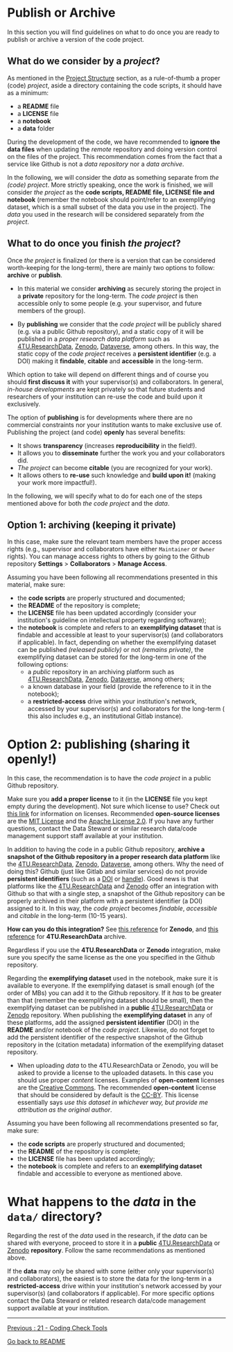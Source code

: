 # Publish or Archive

In this section you will find guidelines on what to do once you are ready to publish or archive a version of the code project.

## What do we consider by a *project*?

As mentioned in the [Project Structure](https://github.com/HeatherAn/recommended-coding-practices/blob/main/14-Project-Structure.md) section, as a rule-of-thumb a proper (code) *project*, aside a directory containing the code scripts, it should have as a minimum:  

- a **README** file  
- a **LICENSE** file  
- a **notebook**  
- a **data** folder  

During the development of the code, we have recommended to **ignore the data files** when updating the *remote* repository and doing version control on the files of the project. This recommendation comes from the fact that a service like Github is not a *data repository* nor a *data archive*. 

In the following, we will consider the *data* as something separate from *the (code) project*. More strictly speaking, once the work is finished, we will consider *the project* as the **code scripts, README file, LICENSE file and notebook** (remember the notebook should point/refer to an exemplifying dataset, which is a small subset of the data you use in the project). The *data* you used in the research will be considered separately from *the project*.


## What to do once you finish *the project*?

Once *the project* is finalized (or there is a version that can be considered worth-keeping for the long-term), there are mainly two options to follow: **archive** or **publish**.

- In this material we consider **archiving** as securely storing the project in a **private** repository for the long-term. The *code project* is then accessible only to some people (e.g. your supervisor, and future members of the group).   

- By **publishing** we consider that the *code project* will be publicly shared (e.g. via a public Github repository), and a static copy of it will be published in a *proper research data platform* such as [4TU.ResearchData](https://data.4tu.nl/), [Zenodo](https://zenodo.org/), [Dataverse](https://dataverse.org/), among others. In this way, the static copy of the *code project* receives a **persistent identifier** (e.g. a DOI) making it **findable**, **citable** and **accessible** in the long-term.  

Which option to take will depend on different things and of course you should **first discuss it** with your supervisor(s) and collaborators. In general, *in-house developments* are kept privately so that future students and researchers of your institution can re-use the code and build upon it exclusively.

The option of **publishing** is for developments where there are no commercial constraints nor your institution wants to make exclusive use of. Publishing the project (and code) **openly** has several benefits:

- It shows **transparency** (increases **reproducibility** in the field!).  
- It allows you to **disseminate** further the work you and your collaborators did.  
- *The project* can become **citable** (you are recognized for your work).    
- It allows others to **re-use** such knowledge and **build upon it!** (making your work more impactful!).  

In the following, we will specify what to do for each one of the steps mentioned above for both *the code project* and the *data*.

## Option 1: archiving (keeping it private)

In this case, make sure the relevant team members have the proper access rights (e.g., supervisor and collaborators have either `Maintainer` or `Owner` rights). You can manage access rights to others by going to the Github repository **Settings** > **Collaborators** > **Manage Access**.

Assuming you have been following all recommendations presented in this material, make sure:  

- the **code scripts** are properly structured and documented;  
- the **README** of the repository is complete;
- the **LICENSE** file has been updated accordingly (consider your institution's guideline on intellectual property regarding software);  
- the **notebook** is complete and refers to an **exemplifying dataset** that is findable and accessible at least to your supervisor(s) (and collaborators if applicable). In fact, depending on whether the exemplifying dataset can be published *(released publicly)* or not *(remains private)*, the exemplifying dataset can be stored for the long-term in one of the following options:  
    - a *public* repository in an archiving platform such as [4TU.ResearchData](https://data.4tu.nl/), [Zenodo](https://zenodo.org/), [Dataverse](https://dataverse.org/), among others;  
    - a known database in your field (provide the reference to it in the notebook);  
    - a **restricted-access** drive within your institution's network, accessed by your supervisor(s) and collaborators for the long-term ( this also includes e.g., an institutional Gitlab instance).   
 

# Option 2: publishing (sharing it openly!)

In this case, the recommendation is to have the *code project* in a public Github repository. 

Make sure you **add a proper license** to it (in the **LICENSE** file you kept empty during the development). Not sure which license to use? Check out [this link](https://choosealicense.com/) for information on licenses. Recommended **open-source licenses** are the [MIT License](https://choosealicense.com/licenses/mit/) and the [Apache License 2.0](https://choosealicense.com/licenses/apache-2.0/). If you have any further questions, contact the Data Steward or similar research data/code management support staff available at your institution.

In addition to having the code in a public Github repository, **archive a snapshot of the Github repository in a proper research data platform** like the [4TU.ResearchData](https://data.4tu.nl/), [Zenodo](https://zenodo.org/), [Dataverse](https://dataverse.org/), among others. Why the need of doing this? Github (just like Gitlab and similar services) do not provide **persistent identifiers** (such as a [DOI](https://www.doi.org/) or [handle](http://www.handle.net/)). Good news is that platforms like the [4TU.ResearchData](https://data.4tu.nl/) and [Zenodo](https://zenodo.org/) offer an integration with Github so that with a single step, a snapshot of the Github repository can be properly archived in their platform with a persistent identifier (a DOI) assigned to it. In this way, the *code project* becomes *findable*, *accessible* and *citable* in the long-term (10-15 years).

**How can you do this integration?** See [this reference](https://guides.github.com/activities/citable-code/) for **Zenodo**, and [this reference](https://data.4tu.nl/info/about-your-data/getting-started) for **4TU.ResearchData** archive.  

Regardless if you use the **4TU.ResearchData** or **Zenodo** integration, make sure you specify the same license as the one you specified in the Github repository.

Regarding the **exemplifying dataset** used in the notebook, make sure it is available to everyone. If the exemplifying dataset is small enough (of the order of MBs) you can add it to the Github repository. If it *has* to be greater than that (remember the exemplifying dataset should be small), then the exemplifying dataset can be published in a **public** [4TU.ResearchData](https://data.4tu.nl/info/en/) or [Zenodo](https://zenodo.org/) repository. When publishing the **exemplifying dataset** in any of these platforms, add the assigned **persistent identifier** (DOI) in the **README** and/or notebook of the *code project*. Likewise, do not forget to add the persistent identifier of the respective snapshot of the Github repository in the (citation metadata) information of the exemplifying dataset repository.   

- When uploading *data* to the 4TU.ResearchData or Zenodo, you will be asked to provide a license to the uploaded datasets. In this case you should use proper *content* licenses. Examples of **open-content** licenses are the [Creative Commons](https://creativecommons.org/share-your-work/). The recommended **open-content** license that should be considered by default is the [CC-BY](https://creativecommons.org/licenses/by/4.0/). This license essentially says *use this dataset in whichever way, but provide me attribution as the original author*. 

Assuming you have been following all recommendations presented so far, make sure:  

- the **code scripts** are properly structured and documented;  
- the **README** of the repository is complete;  
- the **LICENSE** file has been updated accordingly;  
- the **notebook** is complete and refers to an **exemplifying dataset** findable and accessible to everyone as mentioned above. 
 
# What happens to the *data* in the `data/` directory?

Regarding the rest of the *data* used in the research, if the *data* can be shared with everyone, proceed to store it in a **public** [4TU.ResearchData](https://data.4tu.nl/info/en/) or [Zenodo](https://zenodo.org/) **repository**. Follow the same recommendations as mentioned above.

If the **data** may only be shared with some (either only your supervisor(s) and collaborators), the easiest is to store the data for the long-term in a **restricted-access** drive within your institution's network accessed by your supervisor(s) (and collaborators if applicable). For more specific options contact the Data Steward or related research data/code management support available at your institution.  


________________________

[Previous : 21 - Coding Check Tools](https://github.com/HeatherAn/recommended-coding-practices/blob/main/21-Coding-Check-Tools.md)   

[Go back to README](https://github.com/HeatherAn/recommended-coding-practices#readme)